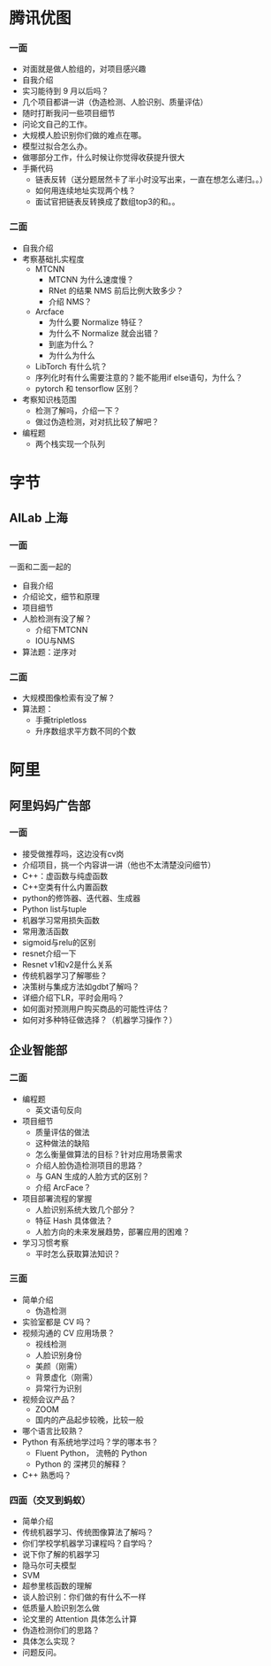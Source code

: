 

# 腾讯优图

### 一面
- 对面就是做人脸组的，对项目感兴趣
- 自我介绍
- 实习能待到 9 月以后吗？
- 几个项目都讲一讲（伪造检测、人脸识别、质量评估）
- 随时打断我问一些项目细节
- 问论文自己的工作。
- 大规模人脸识别你们做的难点在哪。
- 模型过拟合怎么办。
- 做哪部分工作，什么时候让你觉得收获提升很大
- 手撕代码
  - 链表反转（送分题居然卡了半小时没写出来，一直在想怎么递归。。）
  - 如何用连续地址实现两个栈？
  - 面试官把链表反转换成了数组top3的和。。

### 二面
- 自我介绍
- 考察基础扎实程度
  - MTCNN 
    - MTCNN 为什么速度慢？
    - RNet 的结果 NMS 前后比例大致多少？
    - 介绍 NMS？
  - Arcface
    - 为什么要 Normalize 特征？
    - 为什么不 Normalize 就会出错？
    - 到底为什么？
    - 为什么为什么
  - LibTorch 有什么坑？
  - 序列化时有什么需要注意的？能不能用if else语句，为什么？
  - pytorch 和 tensorflow 区别？
- 考察知识栈范围
  - 检测了解吗，介绍一下？
  - 做过伪造检测，对对抗比较了解吧？
- 编程题
  - 两个栈实现一个队列

# 字节

## AILab 上海

### 一面
一面和二面一起的
- 自我介绍
- 介绍论文，细节和原理
- 项目细节
- 人脸检测有没了解？
  - 介绍下MTCNN
  - IOU与NMS
- 算法题：逆序对

### 二面

- 大规模图像检索有没了解？
- 算法题：
  - 手撕tripletloss
  - 升序数组求平方数不同的个数

# 阿里

## 阿里妈妈广告部

### 一面

  - 接受做推荐吗，这边没有cv岗
  - 介绍项目，挑一个内容讲一讲（他也不太清楚没问细节）
  - C++：虚函数与纯虚函数
  - C++空类有什么内置函数
  - python的修饰器、迭代器、生成器
  - Python list与tuple
  - 机器学习常用损失函数
  - 常用激活函数
  - sigmoid与relu的区别
  - resnet介绍一下
  - Resnet v1和v2是什么关系
  - 传统机器学习了解哪些？
  - 决策树与集成方法如gdbt了解吗？
  - 详细介绍下LR，平时会用吗？
  - 如何面对预测用户购买商品的可能性评估？
  - 如何对多种特征做选择？（机器学习操作？）

## 企业智能部
### 二面
- 编程题
  - 英文语句反向
- 项目细节
  - 质量评估的做法
  - 这种做法的缺陷
  - 怎么衡量做算法的目标？针对应用场景需求
  - 介绍人脸伪造检测项目的思路？
  - 与 GAN 生成的人脸方式的区别？
  - 介绍 ArcFace？
- 项目部署流程的掌握
  - 人脸识别系统大致几个部分？
  - 特征 Hash 具体做法？
  - 人脸方向的未来发展趋势，部署应用的困难？
- 学习习惯考察
  - 平时怎么获取算法知识？

### 三面
- 简单介绍
  - 伪造检测
- 实验室都是 CV 吗？
- 视频沟通的 CV 应用场景？
  - 视线检测
  - 人脸识别身份
  - 美颜（刚需）
  - 背景虚化（刚需）
  - 异常行为识别
- 视频会议产品？
  - ZOOM
  - 国内的产品起步较晚，比较一般
- 哪个语言比较熟？
- Python 有系统地学过吗？学的哪本书？
  - Fluent Python， 流畅的 Python
  - Python 的 深拷贝的解释？
- C++ 熟悉吗？

### 四面（交叉到蚂蚁）
- 简单介绍
- 传统机器学习、传统图像算法了解吗？
- 你们学校学机器学习课程吗？自学吗？
- 说下你了解的机器学习
- 隐马尔可夫模型
- SVM
- 超参里核函数的理解
- 谈人脸识别：你们做的有什么不一样
- 低质量人脸识别怎么做
- 论文里的 Attention 具体怎么计算
- 伪造检测你们的思路？
- 具体怎么实现？
- 问题反问。
